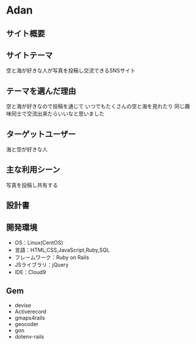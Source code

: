 # Adan

## サイト概要
## サイトテーマ
空と海が好きな人が写真を投稿し交流できるSNSサイト

## テーマを選んだ理由
空と海が好きなので投稿を通じて
いつでもたくさんの空と海を見れたり
同じ趣味同士で交流出来たらいいなと思いました


## ターゲットユーザー
海と空が好きな人

## 主な利用シーン
写真を投稿し共有する

## 設計書

## 開発環境
* OS：Linux(CentOS)
* 言語：HTML,CSS,JavaScript,Ruby,SQL
* フレームワーク：Ruby on Rails
*  JSライブラリ：jQuery
*  IDE：Cloud9

## Gem
* devise
* Activerecord
* gmaps4rails
* geocoder
* gon
* dotenv-rails


